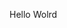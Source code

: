 Hello Wolrd

































































































































































































































































































































































































































































































































































































































































































































































































































































































































































































































































































































































































































































































































































































































































































































































































































































































































































































































































































































































































































































































































































































































































































































































































































































































































































































































































































































































































































































































































































































































































































































































































































































































































































































































































































































































































































































































































































































































































































































































































































































































































































































































































































































































































































































































































































































































































































































































































































































